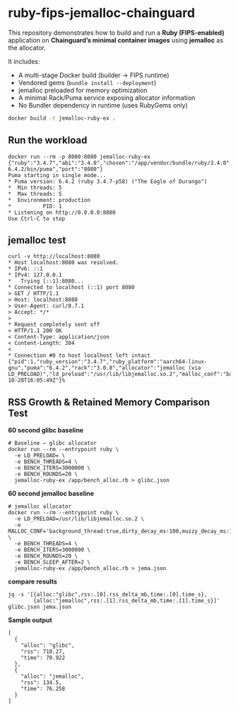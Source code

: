 # ruby-fips-jemalloc-chainguard

This repository demonstrates how to build and run a **Ruby (FIPS-enabled)** application on **Chainguard’s minimal container images** using **jemalloc** as the allocator.

It includes:
- A multi-stage Docker build (builder → FIPS runtime)
- Vendored gems (`bundle install --deployment`)
- jemalloc preloaded for memory optimization
- A minimal Rack/Puma service exposing allocator information
- No Bundler dependency in runtime (uses RubyGems only)

```bash
docker build -t jemalloc-ruby-ex .
```

## Run the workload

```
docker run --rm -p 8080:8080 jemalloc-ruby-ex
{"ruby":"3.4.7","abi":"3.4.0","chosen":"/app/vendor/bundle/ruby/3.4.0","bin":"/app/vendor/bundle/ruby/3.4.0/gems/puma-6.4.2/bin/puma","port":"8080"}
Puma starting in single mode...
* Puma version: 6.4.2 (ruby 3.4.7-p58) ("The Eagle of Durango")
*  Min threads: 5
*  Max threads: 5
*  Environment: production
*          PID: 1
* Listening on http://0.0.0.0:8080
Use Ctrl-C to stop
```

## jemalloc test

```
curl -v http://localhost:8080
* Host localhost:8080 was resolved.
* IPv6: ::1
* IPv4: 127.0.0.1
*   Trying [::1]:8080...
* Connected to localhost (::1) port 8080
> GET / HTTP/1.1
> Host: localhost:8080
> User-Agent: curl/8.7.1
> Accept: */*
>
* Request completely sent off
< HTTP/1.1 200 OK
< Content-Type: application/json
< Content-Length: 304
<
* Connection #0 to host localhost left intact
{"pid":1,"ruby_version":"3.4.7","ruby_platform":"aarch64-linux-gnu","puma":"6.4.2","rack":"3.0.8","allocator":"jemalloc (via LD_PRELOAD)","ld_preload":"/usr/lib/libjemalloc.so.2","malloc_conf":"background_thread:true,metadata_thp:auto,dirty_decay_ms:500,muzzy_decay_ms:500","time":"2025-10-28T16:05:49Z"}%
```

## RSS Growth & Retained Memory Comparison Test

**60 second glibc baseline**
```
# Baseline – glibc allocator
docker run --rm --entrypoint ruby \
  -e LD_PRELOAD= \
  -e BENCH_THREADS=4 \
  -e BENCH_ITERS=3000000 \
  -e BENCH_ROUNDS=20 \
  jemalloc-ruby-ex /app/bench_alloc.rb > glibc.json
```

**60 second jemalloc baseline**

```
# jemalloc allocator
docker run --rm --entrypoint ruby \
  -e LD_PRELOAD=/usr/lib/libjemalloc.so.2 \
  -e MALLOC_CONF='background_thread:true,dirty_decay_ms:100,muzzy_decay_ms:100,retain:false,narenas:2' \
  -e BENCH_THREADS=4 \
  -e BENCH_ITERS=3000000 \
  -e BENCH_ROUNDS=20 \
  -e BENCH_SLEEP_AFTER=2 \
  jemalloc-ruby-ex /app/bench_alloc.rb > jema.json
```

**compare results**

```
jq -s '[{alloc:"glibc",rss:.[0].rss_delta_mb,time:.[0].time_s},
        {alloc:"jemalloc",rss:.[1].rss_delta_mb,time:.[1].time_s}]' glibc.json jema.json
```

**Sample output**

```
[
  {
    "alloc": "glibc",
    "rss": 710.27,
    "time": 70.922
  },
  {
    "alloc": "jemalloc",
    "rss": 134.5,
    "time": 76.258
  }
]
```
